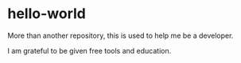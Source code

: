 # hello-world

More than another repository, this is used to help me be a developer.

I am grateful to be given free tools and education.
